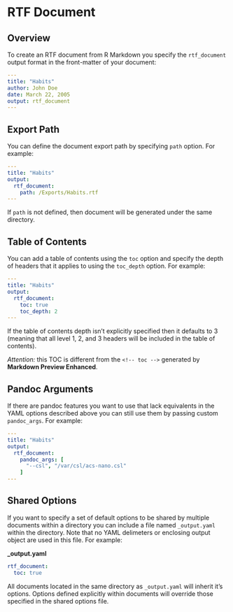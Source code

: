 # RTF Document
## Overview
To create an RTF document from R Markdown you specify the `rtf_document` output format in the front-matter of your document:
```yaml
---
title: "Habits"
author: John Doe
date: March 22, 2005
output: rtf_document
---
```

## Export Path  
You can define the document export path by specifying `path` option. For example:    

```yaml
---
title: "Habits"
output:
  rtf_document:
    path: /Exports/Habits.rtf
---
```   
If `path` is not defined, then document will be generated under the same directory.

## Table of Contents
You can add a table of contents using the `toc` option and specify the depth of headers that it applies to using the `toc_depth` option. For example:  
```yaml
---
title: "Habits"
output:
  rtf_document:
    toc: true
    toc_depth: 2
---
```
If the table of contents depth isn’t explicitly specified then it defaults to 3 (meaning that all level 1, 2, and 3 headers will be included in the table of contents).   

*Attention:* this TOC is different from the `<!-- toc -->` generated by **Markdown Preview Enhanced**.  


## Pandoc Arguments   
If there are pandoc features you want to use that lack equivalents in the YAML options described above you can still use them by passing custom `pandoc_args`. For example:  
```yaml
---
title: "Habits"
output:
  rtf_document:
    pandoc_args: [
      "--csl", "/var/csl/acs-nano.csl"
    ]
---
```

## Shared Options
If you want to specify a set of default options to be shared by multiple documents within a directory you can include a file named `_output.yaml` within the directory. Note that no YAML delimeters or enclosing output object are used in this file. For example:    

**_output.yaml**
```yaml
rtf_document:
  toc: true
```
All documents located in the same directory as `_output.yaml` will inherit it’s options. Options defined explicitly within documents will override those specified in the shared options file.
